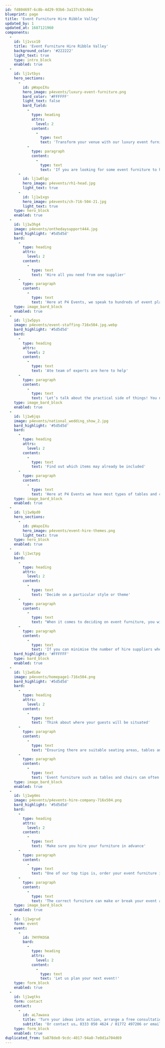 ```yaml
---
id: fd804697-6c8b-4d29-93b6-3a137c63c66e
blueprint: page
title: 'Event Furniture Hire Ribble Valley'
updated_by: 1
updated_at: 1687121960
components:
  -
    id: lj1vsx10
    title: 'Event Furniture Hire Ribble Valley'
    background_color: '#222222'
    light_text: true
    type: intro_block
    enabled: true
  -
    id: lj1vtbys
    hero_sections:
      -
        id: pWapoIXu
        hero_image: p4events/luxury-event-furniture.png
        bard_color: '#FFFFFF'
        light_text: false
        bard_field:
          -
            type: heading
            attrs:
              level: 2
            content:
              -
                type: text
                text: 'Transform your venue with our luxury event furniture'
          -
            type: paragraph
            content:
              -
                type: text
                text: 'If you are looking for some event furniture to hire in the Ribble Valley, P4 Events has a large selection of quality furniture that is readily available for any corporate event or special occasion. Whether it’s a wedding or party to celebrate a special occasion, the planning can definitely feel overwhelming so why not let the professionals help?'
      -
        id: lj1w0lgc
        hero_image: p4events/rh1-head.jpg
        light_text: true
      -
        id: lj1w1xgs
        hero_image: p4events/ch-716-504-21.jpg
        light_text: true
    type: hero_block
    enabled: true
  -
    id: lj1w3hg4
    image: p4events/onthedaysupport444.jpg
    bard_highlight: '#5d5d5d'
    bard:
      -
        type: heading
        attrs:
          level: 2
        content:
          -
            type: text
            text: 'Hire all you need from one supplier'
      -
        type: paragraph
        content:
          -
            type: text
            text: 'Here at P4 Events, we speak to hundreds of event planners and we have noticed that there can be an initial sense of confusion with knowing exactly what to hire, how much to hire, when to start the booking process and making sure everything runs smoothly on the lead up to the event.'
    type: image_bard_block
    enabled: true
  -
    id: lj1w5pys
    image: p4events/event-staffing-716x504.jpg.webp
    bard_highlight: '#5d5d5d'
    bard:
      -
        type: heading
        attrs:
          level: 2
        content:
          -
            type: text
            text: 'Ate team of experts are here to help'
      -
        type: paragraph
        content:
          -
            type: text
            text: 'Let’s talk about the practical side of things! You need to think about how the event will run from start to finish so you can make sure you are prepared for all types of activities and then you can form a list of key furniture pieces. This can be a little complicated without any previous experience but that’s where our team can come in to help!'
    type: image_bard_block
    enabled: true
  -
    id: lj1w6jqs
    image: p4events/national_wedding_show_2.jpg
    bard_highlight: '#5d5d5d'
    bard:
      -
        type: heading
        attrs:
          level: 2
        content:
          -
            type: text
            text: 'Find out which items may already be included'
      -
        type: paragraph
        content:
          -
            type: text
            text: 'Here at P4 Events we have most types of tables and chairs to cater for your next event but some venues are totally blank canvases and you’ll need to bring absolutely everything in so you’ll need to check what’s included as part of the venue. We specialise in Marquee weddings and events so when it comes to transforming an empty venue, we know a thing or two! It’s always going to be friendlier on your budget to minimise the number of hire suppliers where possible and as P4 Events has access to bar and booth layouts, bean bags and tables to props and accessories, you’ll be able to hire everything you need from one place so there’s no need to coordinate with many different suppliers.'
    type: image_bard_block
    enabled: true
  -
    id: lj1w9pd0
    hero_sections:
      -
        id: pWapoIXu
        hero_image: p4events/event-hire-themes.png
        light_text: true
    type: hero_block
    enabled: true
  -
    id: lj1wctpg
    bard:
      -
        type: heading
        attrs:
          level: 2
        content:
          -
            type: text
            text: 'Decide on a particular style or theme'
      -
        type: paragraph
        content:
          -
            type: text
            text: "When it comes to deciding on event furniture, you will want to ensure everything remains consistent throughout. Depending on whether you are planning a luxury fine dining style event or a more casual event with many guests, you will want this to be the same style throughout.\_Hiring some props and accessories so you can create ambiance and add character to space will really help to generate a buzz!\_ Here at P4 Events we love catering to our client’s special requests too so if you have a need for anything, in particular, we would be happy to assist you with your dream event wishlist."
      -
        type: paragraph
        content:
          -
            type: text
            text: 'If you can minimise the number of hire suppliers where possible, it’s always going to be friendlier on your budget and as P4 Events has access to bar and booth layouts, bean bags and tables, props and accessories, you’ll be able to hire everything you need directly from one company so there’s no need to communicate with lots of different suppliers.'
    bard_highlight: '#FFFFFF'
    type: bard_block
    enabled: true
  -
    id: lj1wdidw
    image: p4events/homepage1-716x504.png
    bard_highlight: '#5d5d5d'
    bard:
      -
        type: heading
        attrs:
          level: 2
        content:
          -
            type: text
            text: 'Think about where your guests will be situated'
      -
        type: paragraph
        content:
          -
            type: text
            text: "Ensuring there are suitable seating areas, tables and bars to enjoy a drink or two is key so why not allow P4 Events to assist you with this more complicated part of your event? You want your guests to be comfortable throughout the event but you also want them to be so busy having a great time they forget to sit down!\_"
      -
        type: paragraph
        content:
          -
            type: text
            text: 'Event furniture such as tables and chairs can often be difficult to manoeuvre and when there are so many other areas of an event to manage, we can remove this stress for you so you can enjoy planning the rest of the event! Whether you are looking for champagne side tables, barrel tables or something more quirky such as a PacMan table, P4 Events will create the perfect atmosphere for your guests.'
    type: image_bard_block
    enabled: true
  -
    id: lj1wg4ms
    image: p4events/p4events-hire-company-716x504.png
    bard_highlight: '#5d5d5d'
    bard:
      -
        type: heading
        attrs:
          level: 2
        content:
          -
            type: text
            text: 'Make sure you hire your furniture in advance'
      -
        type: paragraph
        content:
          -
            type: text
            text: "One of our top tips is, order your event furniture in advance to make sure it is available and can be delivered on time.Whether it is a business meeting, wedding, outdoor celebration, conference or awards ceremony, hiring event furniture should be high on your list of priorities as this will help to form the overall look of the event.\_"
      -
        type: paragraph
        content:
          -
            type: text
            text: 'The correct furniture can make or break your event and we are committed to ensuring your furniture is delivered clean and on time to ensure you have an amazing experience. Covering a wide range of the Ribble Valley, P4 Events is dedicated to supplying the furniture you need to make your event as special as possible so contact us today to turn your ideas into action!'
    type: image_bard_block
    enabled: true
  -
    id: lj1wgrud
    form: event
    event:
      -
        id: 7HYFKOSA
        bard:
          -
            type: heading
            attrs:
              level: 2
            content:
              -
                type: text
                text: 'Let us plan your next event!'
    type: form_block
    enabled: true
  -
    id: lj1wgtks
    form: contact
    contact:
      -
        id: aL7awaxa
        title: 'Turn your ideas into action, arrange a free consultation'
        subtitle: 'Or contact us… 0333 050 4624 / 01772 497206 or email us: info@p4events.co.uk'
    type: form_block
    enabled: true
duplicated_from: 5a878de8-9cdc-4017-94a0-7e0d1a704d69
---
```

